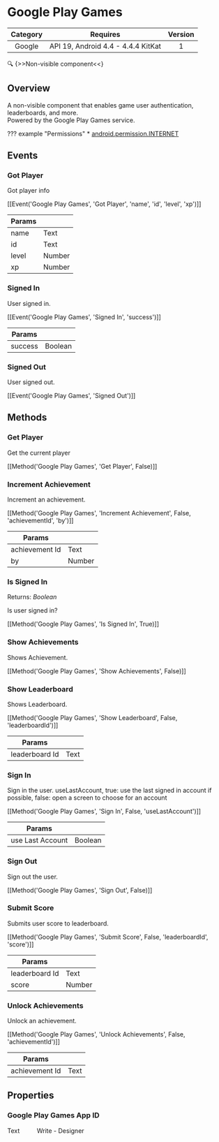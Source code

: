 # Google Play Games

| Category | Requires | Version |
|:--------:|:-------:|:--------:|
|Google|API 19, Android 4.4 - 4.4.4 KitKat|1|

:mag: {>>Non-visible component<<}

## Overview

A non-visible component that enables game user authentication, leaderboards, and more.  
Powered by the Google Play Games service.

??? example "Permissions"
    * [android.permission.INTERNET](https://developer.android.com/reference/android/Manifest.permission.html#android.permission.INTERNET)


## Events

### Got Player

Got player info

[[Event('Google Play Games', 'Got Player', 'name', 'id', 'level', 'xp')]]

| Params | []() |
|--------|------|
|name|<span class="chip chip-text">Text</span>|
|id|<span class="chip chip-text">Text</span>|
|level|<span class="chip chip-number">Number</span>|
|xp|<span class="chip chip-number">Number</span>|


### Signed In

User signed in.

[[Event('Google Play Games', 'Signed In', 'success')]]

| Params | []() |
|--------|------|
|success|<span class="chip chip-boolean">Boolean</span>|


### Signed Out

User signed out.

[[Event('Google Play Games', 'Signed Out')]]

## Methods

### Get Player

Get the current player

[[Method('Google Play Games', 'Get Player', False)]]

### Increment Achievement

Increment an achievement.

[[Method('Google Play Games', 'Increment Achievement', False, 'achievementId', 'by')]]

| Params | []() |
|--------|------|
|achievement Id|<span class="chip chip-text">Text</span>|
|by|<span class="chip chip-number">Number</span>|


### Is Signed In

<span class="chip chip-boolean">Returns: <i>Boolean</i></span> 

Is user signed in?

[[Method('Google Play Games', 'Is Signed In', True)]]

### Show Achievements

Shows Achievement.

[[Method('Google Play Games', 'Show Achievements', False)]]

### Show Leaderboard

Shows Leaderboard.

[[Method('Google Play Games', 'Show Leaderboard', False, 'leaderboardId')]]

| Params | []() |
|--------|------|
|leaderboard Id|<span class="chip chip-text">Text</span>|


### Sign In

Sign in the user. useLastAccount, true: use the last signed in account if possible, false: open a screen to choose for an account

[[Method('Google Play Games', 'Sign In', False, 'useLastAccount')]]

| Params | []() |
|--------|------|
|use Last Account|<span class="chip chip-boolean">Boolean</span>|


### Sign Out

Sign out the user.

[[Method('Google Play Games', 'Sign Out', False)]]

### Submit Score

Submits user score to leaderboard.

[[Method('Google Play Games', 'Submit Score', False, 'leaderboardId', 'score')]]

| Params | []() |
|--------|------|
|leaderboard Id|<span class="chip chip-text">Text</span>|
|score|<span class="chip chip-number">Number</span>|


### Unlock Achievements

Unlock an achievement.

[[Method('Google Play Games', 'Unlock Achievements', False, 'achievementId')]]

| Params | []() |
|--------|------|
|achievement Id|<span class="chip chip-text">Text</span>|


## Properties

### Google Play Games App ID

<span class="chip chip-text">Text</span>&nbsp;&nbsp;&nbsp;&nbsp;&nbsp;&nbsp;&nbsp;&nbsp;&nbsp;&nbsp;<span class="chip chip-rw">Write</span> - <span class="chip chip-bd">Designer</span> 